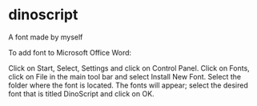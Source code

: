 # dinoscript
A font made by myself

To add font to Microsoft Office Word:

Click on Start, Select, Settings and click on Control Panel. 
Click on Fonts, click on File in the main tool bar and select Install New Font. 
Select the folder where the font is located. 
The fonts will appear; select the desired font that is titled DinoScript and click on OK.
